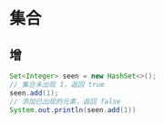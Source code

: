 # 集合

## 增

```java
Set<Integer> seen = new HashSet<>();
// 集合未出现 1，返回 true
seen.add(1);
// 添加已出现的元素，返回 false
System.out.println(seen.add(1))
```